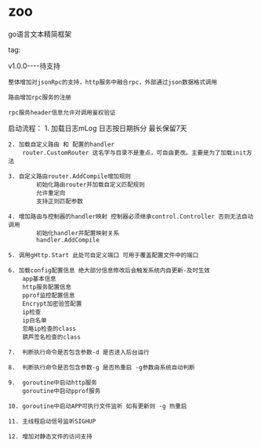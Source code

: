 # zoo
go语言文本精简框架

tag:

v1.0.0----待支持

    整体增加对jsonRpc的支持，http服务中融合rpc，外部通过json数据格式调用

    路由增加rpc服务的注册

    rpc服务header信息允许对调用鉴权验证
    

启动流程：
    1. 加载日志mLog
        日志按日期拆分 最长保留7天

    2. 加载自定义路由 和 配置的handler
        router.CustomRouter 这名字与目录不是重点，可自由更改。主要是为了加载init方法

    3. 自定义路由router.AddCompile增加规则
            初始化路由router并加载自定义匹配规则
            允许重定向
            支持正则匹配参数

    4. 增加路由与控制器的handler映射 控制器必须继承control.Controller 否则无法自动调用
            初始化handler并配置映射关系
            handler.AddCompile

    5. 调用gHttp.Start 此处可自定义端口 可用于覆盖配置文件中的端口

    6. 加载config配置信息 绝大部分信息修改后会触发系统内自更新-及时生效
        app基本信息
        http服务配置信息
        pprof监控配置信息
        Encrypt加密验签配置
        ip检查
        ip白名单
        忽略ip检查的class
        葫芦签名检查的class

    7.  判断执行命令是否包含参数-d 是否进入后台运行

    8.  判断执行命令是否包含参数-g 是否热重启 -g参数由系统自动判断

    9.  goroutine中启动http服务
        goroutine中启动pprof服务

    10. goroutine中启动APP可执行文件监听 如有更新则 -g 热重启

    11. 主线程启动信号监听SIGHUP
    
    12. 增加对静态文件的访问支持
